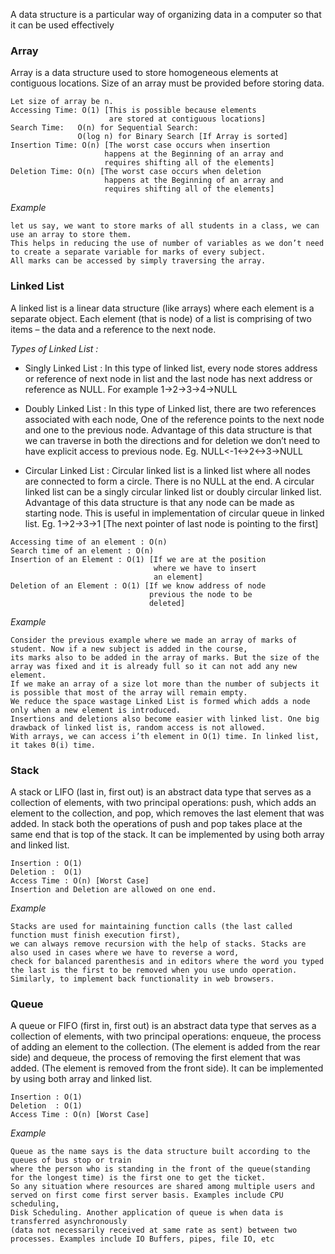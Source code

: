 A data structure is a particular way of organizing data in a computer so that it can be used effectively

### Array
Array is a data structure used to store homogeneous elements at contiguous locations. Size of an array must be provided before storing data.
```$xslt
Let size of array be n.
Accessing Time: O(1) [This is possible because elements
                      are stored at contiguous locations]   
Search Time:   O(n) for Sequential Search: 
               O(log n) for Binary Search [If Array is sorted]
Insertion Time: O(n) [The worst case occurs when insertion 
                     happens at the Beginning of an array and 
                     requires shifting all of the elements]
Deletion Time: O(n) [The worst case occurs when deletion 
                     happens at the Beginning of an array and 
                     requires shifting all of the elements]
```
*Example*
```$xslt
let us say, we want to store marks of all students in a class, we can use an array to store them. 
This helps in reducing the use of number of variables as we don’t need to create a separate variable for marks of every subject. 
All marks can be accessed by simply traversing the array.
``` 
### Linked List
A linked list is a linear data structure (like arrays) where each element is a separate object. 
Each element (that is node) of a list is comprising of two items – the data and a reference to the next node.

*Types of Linked List :*
* Singly Linked List : In this type of linked list, every node stores address or reference of next node in list and the last node has next address or reference as NULL. For example 1->2->3->4->NULL

* Doubly Linked List : In this type of Linked list, there are two references associated with each node, One of the reference points to the next node and one to the previous node. Advantage of this data structure is that we can traverse in both the directions and for deletion we don’t need to have explicit access to previous node. Eg. NULL<-1<->2<->3->NULL

* Circular Linked List : Circular linked list is a linked list where all nodes are connected to form a circle. There is no NULL at the end. A circular linked list can be a singly circular linked list or doubly circular linked list. Advantage of this data structure is that any node can be made as starting node. This is useful in implementation of circular queue in linked list. Eg. 1->2->3->1 [The next pointer of last node is pointing to the first]

```$xslt
Accessing time of an element : O(n)
Search time of an element : O(n)
Insertion of an Element : O(1) [If we are at the position 
                                where we have to insert 
                                an element] 
Deletion of an Element : O(1) [If we know address of node
                               previous the node to be 
                               deleted] 
```

*Example*
```$xslt
Consider the previous example where we made an array of marks of student. Now if a new subject is added in the course, 
its marks also to be added in the array of marks. But the size of the array was fixed and it is already full so it can not add any new element. 
If we make an array of a size lot more than the number of subjects it is possible that most of the array will remain empty. 
We reduce the space wastage Linked List is formed which adds a node only when a new element is introduced. 
Insertions and deletions also become easier with linked list. One big drawback of linked list is, random access is not allowed. 
With arrays, we can access i’th element in O(1) time. In linked list, it takes Θ(i) time.
```

### Stack
A stack or LIFO (last in, first out) is an abstract data type that serves as a collection of elements, 
with two principal operations: push, which adds an element to the collection, and pop, 
which removes the last element that was added. In stack both the operations of push and pop takes place at the same end that is top of the stack.
It can be implemented by using both array and linked list.

```$xslt
Insertion : O(1)
Deletion :  O(1)
Access Time : O(n) [Worst Case]
Insertion and Deletion are allowed on one end.
```

*Example*
```$xslt
Stacks are used for maintaining function calls (the last called function must finish execution first), 
we can always remove recursion with the help of stacks. Stacks are also used in cases where we have to reverse a word, 
check for balanced parenthesis and in editors where the word you typed the last is the first to be removed when you use undo operation. 
Similarly, to implement back functionality in web browsers.
```

### Queue
A queue or FIFO (first in, first out) is an abstract data type that serves as a collection of elements, 
with two principal operations: enqueue, the process of adding an element to the collection.
(The element is added from the rear side) and dequeue, the process of removing the first element that was added. 
(The element is removed from the front side). It can be implemented by using both array and linked list.

```$xslt
Insertion : O(1)
Deletion  : O(1)
Access Time : O(n) [Worst Case]
```

*Example*
```$xslt
Queue as the name says is the data structure built according to the queues of bus stop or train 
where the person who is standing in the front of the queue(standing for the longest time) is the first one to get the ticket. 
So any situation where resources are shared among multiple users and served on first come first server basis. Examples include CPU scheduling, 
Disk Scheduling. Another application of queue is when data is transferred asynchronously 
(data not necessarily received at same rate as sent) between two processes. Examples include IO Buffers, pipes, file IO, etc
```
